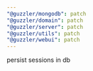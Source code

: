 ```yaml
---
"@guzzler/mongodb": patch
"@guzzler/domain": patch
"@guzzler/server": patch
"@guzzler/utils": patch
"@guzzler/webui": patch
---
```


persist sessions in db
